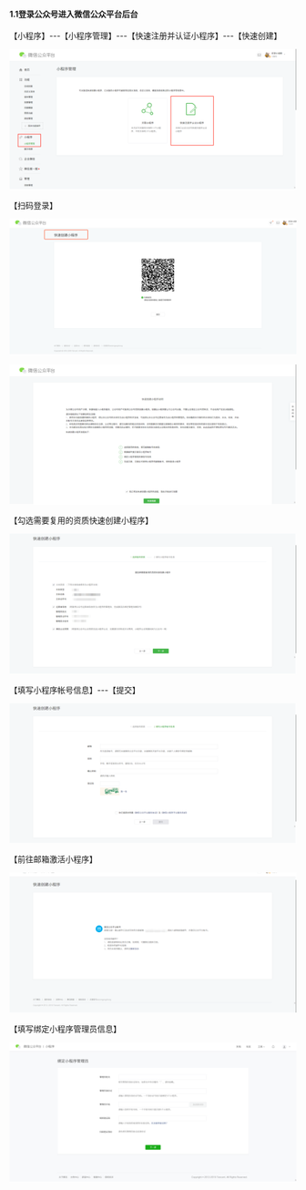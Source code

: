 #### 1.1登录公众号进入微信公众平台后台

【小程序】---【小程序管理】---【快速注册并认证小程序】---【快速创建】

![图片](./image/6feb8257-d0e5-4d27-a43d-ca0de967ecf9.003.png)

【扫码登录】

![图片](./image/6feb8257-d0e5-4d27-a43d-ca0de967ecf9.004.png)

![图片](./image/6feb8257-d0e5-4d27-a43d-ca0de967ecf9.005.png)

【勾选需要复用的资质快速创建小程序】

![图片](./image/6feb8257-d0e5-4d27-a43d-ca0de967ecf9.006.png)


【填写小程序帐号信息】---【提交】

![图片](./image/6feb8257-d0e5-4d27-a43d-ca0de967ecf9.007.png)

【前往邮箱激活小程序】

![图片](./image/6feb8257-d0e5-4d27-a43d-ca0de967ecf9.008.png)

【填写绑定小程序管理员信息】

![图片](./image/6feb8257-d0e5-4d27-a43d-ca0de967ecf9.009.png)
